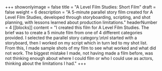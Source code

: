 +++
showonlyimage = false
title = "A Level Film Studies: Short Film"
draft = false
weight = 6
description = "A 5-minute parallel story film created for A Level Film Studies, developed through storyboarding, scripting, and shot planning, with lessons learned about production limitations."
headerNumber = 4
[[blocks]]
content = "I created this film for A Level Film Studies. The brief was to create a 5 minute film from one of 4 different categories provided. I selected the parallel story category.\n\nI started with a storyboard, then I worked on my script which in turn led to my shot list. From this, I made sample shots of my film to see what worked and what did not work. The biggest mistake I made, not having made a film before, was not thinking enough about where I could film or who I could use as actors, thinking about the limitations I had."
+++
